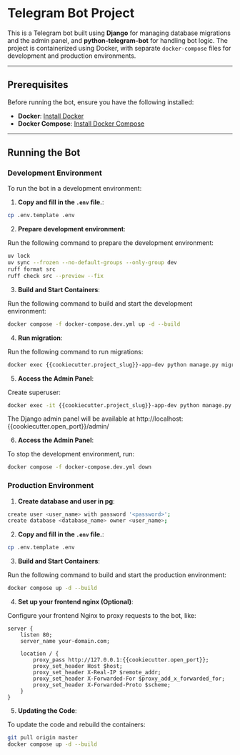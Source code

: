 # Telegram Bot Project

This is a Telegram bot built using **Django** for managing database migrations and the admin panel, and **python-telegram-bot** for handling bot logic. The project is containerized using Docker, with separate `docker-compose` files for development and production environments.

---

## Prerequisites

Before running the bot, ensure you have the following installed:

- **Docker**: [Install Docker](https://docs.docker.com/get-docker/)
- **Docker Compose**: [Install Docker Compose](https://docs.docker.com/compose/install/)

---

## Running the Bot

### Development Environment

To run the bot in a development environment:

1. **Copy and fill in the `.env` file.**:
```bash
cp .env.template .env
```

2. **Prepare development environment**:

Run the following command to prepare the development environment:
```bash
uv lock
uv sync --frozen --no-default-groups --only-group dev
ruff format src
ruff check src --preview --fix
```

3. **Build and Start Containers**:

Run the following command to build and start the development environment:
```bash
docker compose -f docker-compose.dev.yml up -d --build
```

4. **Run migration**:

Run the following command to run migrations:
```bash
docker exec {{cookiecutter.project_slug}}-app-dev python manage.py migrate
```

5. **Access the Admin Panel**:

Create superuser:
```bash
docker exec -it {{cookiecutter.project_slug}}-app-dev python manage.py createsuperuser
```
The Django admin panel will be available at http://localhost:{{cookiecutter.open_port}}/admin/

6. **Access the Admin Panel**:

To stop the development environment, run:
```bash
docker compose -f docker-compose.dev.yml down
```

### Production Environment
1. **Create database and user in pg**:
```bash
create user <user_name> with password '<password>';
create database <database_name> owner <user_name>;
```

2. **Copy and fill in the `.env` file.**:
```bash
cp .env.template .env
```

3. **Build and Start Containers**:

Run the following command to build and start the production environment:
```bash
docker compose up -d --build
```

4. **Set up your frontend nginx (Optional)**:

Configure your frontend Nginx to proxy requests to the bot, like:
```nginx configuration
server {
    listen 80;
    server_name your-domain.com;

    location / {
        proxy_pass http://127.0.0.1:{{cookiecutter.open_port}};
        proxy_set_header Host $host;
        proxy_set_header X-Real-IP $remote_addr;
        proxy_set_header X-Forwarded-For $proxy_add_x_forwarded_for;
        proxy_set_header X-Forwarded-Proto $scheme;
    }
}
```

5. **Updating the Code**:

To update the code and rebuild the containers:
```bash
git pull origin master
docker compose up -d --build
```